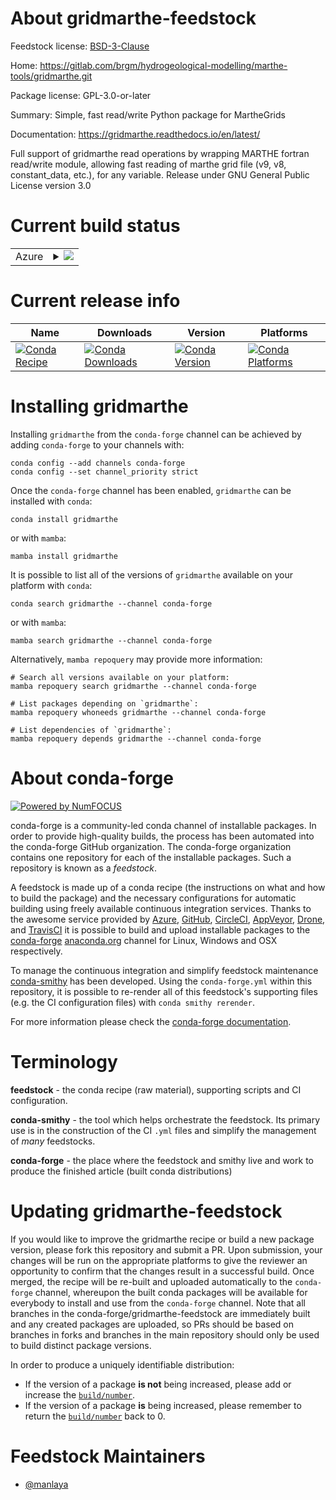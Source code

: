 About gridmarthe-feedstock
==========================

Feedstock license: [BSD-3-Clause](https://github.com/conda-forge/gridmarthe-feedstock/blob/main/LICENSE.txt)

Home: https://gitlab.com/brgm/hydrogeological-modelling/marthe-tools/gridmarthe.git

Package license: GPL-3.0-or-later

Summary: Simple, fast read/write Python package for MartheGrids

Documentation: https://gridmarthe.readthedocs.io/en/latest/

Full support of gridmarthe read operations by wrapping MARTHE fortran read/write module,
allowing fast reading of marthe grid file (v9, v8, constant_data, etc.), for any variable.
Release under GNU General Public License version 3.0


Current build status
====================


<table>
    
  <tr>
    <td>Azure</td>
    <td>
      <details>
        <summary>
          <a href="https://dev.azure.com/conda-forge/feedstock-builds/_build/latest?definitionId=24749&branchName=main">
            <img src="https://dev.azure.com/conda-forge/feedstock-builds/_apis/build/status/gridmarthe-feedstock?branchName=main">
          </a>
        </summary>
        <table>
          <thead><tr><th>Variant</th><th>Status</th></tr></thead>
          <tbody><tr>
              <td>linux_64_python3.10.____cpython</td>
              <td>
                <a href="https://dev.azure.com/conda-forge/feedstock-builds/_build/latest?definitionId=24749&branchName=main">
                  <img src="https://dev.azure.com/conda-forge/feedstock-builds/_apis/build/status/gridmarthe-feedstock?branchName=main&jobName=linux&configuration=linux%20linux_64_python3.10.____cpython" alt="variant">
                </a>
              </td>
            </tr><tr>
              <td>linux_64_python3.11.____cpython</td>
              <td>
                <a href="https://dev.azure.com/conda-forge/feedstock-builds/_build/latest?definitionId=24749&branchName=main">
                  <img src="https://dev.azure.com/conda-forge/feedstock-builds/_apis/build/status/gridmarthe-feedstock?branchName=main&jobName=linux&configuration=linux%20linux_64_python3.11.____cpython" alt="variant">
                </a>
              </td>
            </tr><tr>
              <td>linux_64_python3.12.____cpython</td>
              <td>
                <a href="https://dev.azure.com/conda-forge/feedstock-builds/_build/latest?definitionId=24749&branchName=main">
                  <img src="https://dev.azure.com/conda-forge/feedstock-builds/_apis/build/status/gridmarthe-feedstock?branchName=main&jobName=linux&configuration=linux%20linux_64_python3.12.____cpython" alt="variant">
                </a>
              </td>
            </tr><tr>
              <td>osx_64_python3.10.____cpython</td>
              <td>
                <a href="https://dev.azure.com/conda-forge/feedstock-builds/_build/latest?definitionId=24749&branchName=main">
                  <img src="https://dev.azure.com/conda-forge/feedstock-builds/_apis/build/status/gridmarthe-feedstock?branchName=main&jobName=osx&configuration=osx%20osx_64_python3.10.____cpython" alt="variant">
                </a>
              </td>
            </tr><tr>
              <td>osx_64_python3.11.____cpython</td>
              <td>
                <a href="https://dev.azure.com/conda-forge/feedstock-builds/_build/latest?definitionId=24749&branchName=main">
                  <img src="https://dev.azure.com/conda-forge/feedstock-builds/_apis/build/status/gridmarthe-feedstock?branchName=main&jobName=osx&configuration=osx%20osx_64_python3.11.____cpython" alt="variant">
                </a>
              </td>
            </tr><tr>
              <td>osx_64_python3.12.____cpython</td>
              <td>
                <a href="https://dev.azure.com/conda-forge/feedstock-builds/_build/latest?definitionId=24749&branchName=main">
                  <img src="https://dev.azure.com/conda-forge/feedstock-builds/_apis/build/status/gridmarthe-feedstock?branchName=main&jobName=osx&configuration=osx%20osx_64_python3.12.____cpython" alt="variant">
                </a>
              </td>
            </tr><tr>
              <td>win_64_python3.10.____cpython</td>
              <td>
                <a href="https://dev.azure.com/conda-forge/feedstock-builds/_build/latest?definitionId=24749&branchName=main">
                  <img src="https://dev.azure.com/conda-forge/feedstock-builds/_apis/build/status/gridmarthe-feedstock?branchName=main&jobName=win&configuration=win%20win_64_python3.10.____cpython" alt="variant">
                </a>
              </td>
            </tr><tr>
              <td>win_64_python3.11.____cpython</td>
              <td>
                <a href="https://dev.azure.com/conda-forge/feedstock-builds/_build/latest?definitionId=24749&branchName=main">
                  <img src="https://dev.azure.com/conda-forge/feedstock-builds/_apis/build/status/gridmarthe-feedstock?branchName=main&jobName=win&configuration=win%20win_64_python3.11.____cpython" alt="variant">
                </a>
              </td>
            </tr><tr>
              <td>win_64_python3.12.____cpython</td>
              <td>
                <a href="https://dev.azure.com/conda-forge/feedstock-builds/_build/latest?definitionId=24749&branchName=main">
                  <img src="https://dev.azure.com/conda-forge/feedstock-builds/_apis/build/status/gridmarthe-feedstock?branchName=main&jobName=win&configuration=win%20win_64_python3.12.____cpython" alt="variant">
                </a>
              </td>
            </tr>
          </tbody>
        </table>
      </details>
    </td>
  </tr>
</table>

Current release info
====================

| Name | Downloads | Version | Platforms |
| --- | --- | --- | --- |
| [![Conda Recipe](https://img.shields.io/badge/recipe-gridmarthe-green.svg)](https://anaconda.org/conda-forge/gridmarthe) | [![Conda Downloads](https://img.shields.io/conda/dn/conda-forge/gridmarthe.svg)](https://anaconda.org/conda-forge/gridmarthe) | [![Conda Version](https://img.shields.io/conda/vn/conda-forge/gridmarthe.svg)](https://anaconda.org/conda-forge/gridmarthe) | [![Conda Platforms](https://img.shields.io/conda/pn/conda-forge/gridmarthe.svg)](https://anaconda.org/conda-forge/gridmarthe) |

Installing gridmarthe
=====================

Installing `gridmarthe` from the `conda-forge` channel can be achieved by adding `conda-forge` to your channels with:

```
conda config --add channels conda-forge
conda config --set channel_priority strict
```

Once the `conda-forge` channel has been enabled, `gridmarthe` can be installed with `conda`:

```
conda install gridmarthe
```

or with `mamba`:

```
mamba install gridmarthe
```

It is possible to list all of the versions of `gridmarthe` available on your platform with `conda`:

```
conda search gridmarthe --channel conda-forge
```

or with `mamba`:

```
mamba search gridmarthe --channel conda-forge
```

Alternatively, `mamba repoquery` may provide more information:

```
# Search all versions available on your platform:
mamba repoquery search gridmarthe --channel conda-forge

# List packages depending on `gridmarthe`:
mamba repoquery whoneeds gridmarthe --channel conda-forge

# List dependencies of `gridmarthe`:
mamba repoquery depends gridmarthe --channel conda-forge
```


About conda-forge
=================

[![Powered by
NumFOCUS](https://img.shields.io/badge/powered%20by-NumFOCUS-orange.svg?style=flat&colorA=E1523D&colorB=007D8A)](https://numfocus.org)

conda-forge is a community-led conda channel of installable packages.
In order to provide high-quality builds, the process has been automated into the
conda-forge GitHub organization. The conda-forge organization contains one repository
for each of the installable packages. Such a repository is known as a *feedstock*.

A feedstock is made up of a conda recipe (the instructions on what and how to build
the package) and the necessary configurations for automatic building using freely
available continuous integration services. Thanks to the awesome service provided by
[Azure](https://azure.microsoft.com/en-us/services/devops/), [GitHub](https://github.com/),
[CircleCI](https://circleci.com/), [AppVeyor](https://www.appveyor.com/),
[Drone](https://cloud.drone.io/welcome), and [TravisCI](https://travis-ci.com/)
it is possible to build and upload installable packages to the
[conda-forge](https://anaconda.org/conda-forge) [anaconda.org](https://anaconda.org/)
channel for Linux, Windows and OSX respectively.

To manage the continuous integration and simplify feedstock maintenance
[conda-smithy](https://github.com/conda-forge/conda-smithy) has been developed.
Using the ``conda-forge.yml`` within this repository, it is possible to re-render all of
this feedstock's supporting files (e.g. the CI configuration files) with ``conda smithy rerender``.

For more information please check the [conda-forge documentation](https://conda-forge.org/docs/).

Terminology
===========

**feedstock** - the conda recipe (raw material), supporting scripts and CI configuration.

**conda-smithy** - the tool which helps orchestrate the feedstock.
                   Its primary use is in the construction of the CI ``.yml`` files
                   and simplify the management of *many* feedstocks.

**conda-forge** - the place where the feedstock and smithy live and work to
                  produce the finished article (built conda distributions)


Updating gridmarthe-feedstock
=============================

If you would like to improve the gridmarthe recipe or build a new
package version, please fork this repository and submit a PR. Upon submission,
your changes will be run on the appropriate platforms to give the reviewer an
opportunity to confirm that the changes result in a successful build. Once
merged, the recipe will be re-built and uploaded automatically to the
`conda-forge` channel, whereupon the built conda packages will be available for
everybody to install and use from the `conda-forge` channel.
Note that all branches in the conda-forge/gridmarthe-feedstock are
immediately built and any created packages are uploaded, so PRs should be based
on branches in forks and branches in the main repository should only be used to
build distinct package versions.

In order to produce a uniquely identifiable distribution:
 * If the version of a package **is not** being increased, please add or increase
   the [``build/number``](https://docs.conda.io/projects/conda-build/en/latest/resources/define-metadata.html#build-number-and-string).
 * If the version of a package **is** being increased, please remember to return
   the [``build/number``](https://docs.conda.io/projects/conda-build/en/latest/resources/define-metadata.html#build-number-and-string)
   back to 0.

Feedstock Maintainers
=====================

* [@manlaya](https://github.com/manlaya/)


